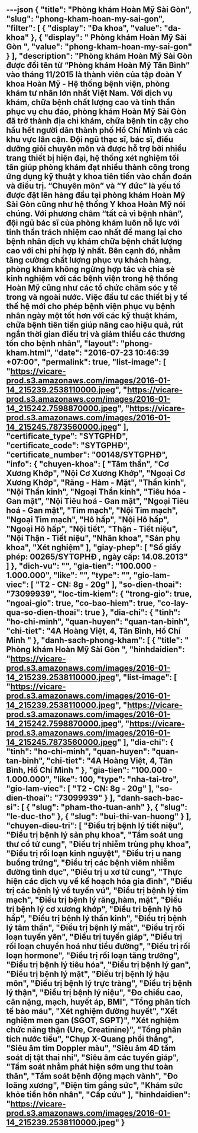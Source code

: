 ---json
{
    "title": "Phòng khám Hoàn Mỹ Sài Gòn",
    "slug": "phong-kham-hoan-my-sai-gon",
    "filter": [
        {
            "display": "Đa khoa",
            "value": "da-khoa"
        },
        {
            "display": " Phòng khám Hoàn Mỹ Sài Gòn ",
            "value": "phong-kham-hoan-my-sai-gon"
        }
    ],
    "description": "Phòng khám Hoàn Mỹ Sài Gòn được đổi tên từ “Phòng khám Hoàn Mỹ Tân Bình” vào tháng 11/2015 là thành viên của tập đoàn Y khoa Hoàn Mỹ - Hệ thống bệnh viện, phòng khám tư nhân lớn nhất Việt Nam. Với dịch vụ khám, chữa bệnh chất lượng cao và tinh thần phục vụ chu đáo, phòng khám Hoàn Mỹ Sài Gòn đã trở thành địa chỉ khám, chữa bệnh tin cậy cho hầu hết người dân thành phố Hồ Chí Minh và các khu vực lân cận.  Đội ngũ thạc sĩ, bác sĩ, điều dưỡng giỏi chuyên môn và được hỗ trợ bởi nhiều trang thiết bị hiện đại, hệ thống xét nghiệm tối tân giúp phòng khám đạt nhiều thành công trong ứng dụng kỹ thuật y khoa tiên tiến vào chẩn đoán và điều trị. “Chuyên môn” và “Y đức” là yếu tố được đặt lên hàng đầu tại phòng khám Hoàn Mỹ Sài Gòn cũng như hệ thống Y khoa Hoàn Mỹ nói chúng. Với phương châm “tất cả vì bệnh nhân”, đội ngũ bác sĩ của phòng khám luôn nỗ lực với tinh thần trách nhiệm cao nhất để mang lại cho bệnh nhân dịch vụ khám chữa bệnh  chất lượng cao với chi phí hợp lý nhất.    Bên cạnh đó, nhằm tăng cường chất lượng phục vụ khách hàng, phòng khám không ngừng hợp tác và chia sẻ kinh nghiệm với các bệnh viện trong hệ thống Hoàn Mỹ cũng như các tổ chức chăm sóc y tế trong và ngoài nước. Việc đầu tư các thiết bị y tế thế hệ mới cho phép bệnh viện phục vụ bệnh nhân ngày một tốt hơn với các kỹ thuật khám, chữa bệnh tiên tiến giúp nâng cao hiệu quả, rút ngắn thời gian điều trị và giảm thiểu các thương tổn cho bệnh nhân",
    "layout": "phong-kham.html",
    "date": "2016-07-23 10:46:39 +07:00",
    "permalink": true,
    "list-image": [
        "https://vicare-prod.s3.amazonaws.com/images/2016-01-14_215239.2538110000.jpeg",
        "https://vicare-prod.s3.amazonaws.com/images/2016-01-14_215242.7598870000.jpeg",
        "https://vicare-prod.s3.amazonaws.com/images/2016-01-14_215245.7873560000.jpeg"
    ],
    "certificate_type": "SYTGPHĐ",
    "certificate_code": "SYTGPHĐ",
    "certificate_number": "00148/SYTGPHĐ",
    "info": {
        "chuyen-khoa": [
            "Tâm thần",
            "Cơ Xương Khớp",
            "Nội Cơ Xương Khớp",
            "Ngoại Cơ Xương Khớp",
            "Răng - Hàm - Mặt",
            "Thần kinh",
            "Nội Thần kinh",
            "Ngoại Thần kinh",
            "Tiêu hóa - Gan mật",
            "Nội Tiêu hoá - Gan mật",
            "Ngoại Tiêu hoá - Gan mật",
            "Tim mạch",
            "Nội Tim mạch",
            "Ngoại Tim mạch",
            "Hô hấp",
            "Nội Hô hấp",
            "Ngoại Hô hấp",
            "Nội tiết",
            "Thận - Tiết niệu",
            "Nội Thận - Tiết niệu",
            "Nhãn khoa",
            "Sản phụ khoa",
            "Xét nghiệm"
        ],
        "giay-phep": [
            "Số giấy phép: 00265/SYTGPHĐ , ngày cấp: 14.08.2013"
        ]
    },
    "dich-vu": "",
    "gia-tien": "100.000 - 1.000.000",
    "like": "",
    "type": "",
    "gio-lam-viec": [
        "T2 - CN: 8g - 20g"
    ],
    "so-dien-thoai": "73099939",
    "loc-tim-kiem": {
        "trong-gio": true,
        "ngoai-gio": true,
        "co-bao-hiem": true,
        "co-lay-qua-so-dien-thoai": true
    },
    "dia-chi": {
        "tinh": "ho-chi-minh",
        "quan-huyen": "quan-tan-binh",
        "chi-tiet": "4A Hoàng Việt, 4, Tân Bình, Hồ Chí Minh "
    },
    "danh-sach-phong-kham": [
        {
            "title": " Phòng khám Hoàn Mỹ Sài Gòn ",
            "hinhdaidien": "https://vicare-prod.s3.amazonaws.com/images/2016-01-14_215239.2538110000.jpeg",
            "list-image": [
                "https://vicare-prod.s3.amazonaws.com/images/2016-01-14_215239.2538110000.jpeg",
                "https://vicare-prod.s3.amazonaws.com/images/2016-01-14_215242.7598870000.jpeg",
                "https://vicare-prod.s3.amazonaws.com/images/2016-01-14_215245.7873560000.jpeg"
            ],
            "dia-chi": {
                "tinh": "ho-chi-minh",
                "quan-huyen": "quan-tan-binh",
                "chi-tiet": "4A Hoàng Việt, 4, Tân Bình, Hồ Chí Minh "
            },
            "gia-tien": "100.000 - 1.000.000",
            "like": 100,
            "type": "nha-tai-tro",
            "gio-lam-viec": [
                "T2 - CN: 8g - 20g"
            ],
            "so-dien-thoai": "73099939"
        }
    ],
    "danh-sach-bac-si": [
        {
            "slug": "pham-tho-tuan-anh"
        },
        {
            "slug": "le-duc-tho"
        },
        {
            "slug": "bui-thi-van-huong"
        }
    ],
    "chuyen-dieu-tri": [
        "Điều trị bệnh lý tiết niệu",
        "Điều trị bệnh lý sản phụ khoa",
        "Tầm soát ung thư cổ tử cung",
        "Điều trị nhiễm trùng phụ khoa",
        "Điều trị rối loạn kinh nguyệt",
        "Điều trị u nang buồng trứng",
        "Điều trị các bệnh viêm nhiễm đường tình dục",
        "Điều trị u xơ tử cung",
        "Thực hiện các dịch vụ về kế hoạch hóa gia đình",
        "Điều trị các bệnh lý về tuyến vú",
        "Điều trị bệnh lý tim mạch",
        "Điều trị bệnh lý răng,hàm, mặt",
        "Điều trị bệnh lý cơ xương khớp",
        "Điều trị bệnh lý hô hấp",
        "Điều trị bệnh lý thần kinh",
        "Điều trị bệnh lý tâm thần",
        "Điều trị bệnh lý mắt",
        "Điều trị rối loạn tuyến yên",
        "Điều trị tuyến giáp",
        "Điều trị rối loạn chuyển hoá như tiểu đường",
        "Điều trị rối loạn hormone",
        "Điều trị rối loạn tăng trưởng",
        "Điều trị bệnh lý tiêu hóa",
        "Điều trị bệnh lý gan",
        "Điều trị bệnh lý mật",
        "Điều trị bệnh lý hậu môn",
        "Điều trị bệnh lý trực tràng",
        "Điều trị bệnh lý thận",
        "Điều trị bệnh lý niệu",
        "Đo chiều cao, cân nặng, mạch, huyết áp, BMI",
        "Tổng phân tích tế bào máu",
        "Xét nghiệm đường huyết",
        "Xết nghiệm men gan (SGOT, SGPT)",
        "Xét nghiệm chức năng thận (Ure, Creatinine)",
        "Tổng phân tích nước tiểu",
        "Chụp X-Quang phổi thẳng",
        "Siêu âm tim Doppler màu",
        "Siêu âm 4D tầm soát dị tật thai nhi",
        "Siêu âm các tuyến giáp",
        "Tầm soát nhằm phát hiện sớm ung thư toàn thân",
        "Tầm soát bệnh động mạch vành",
        "Đo loãng xương",
        "Điện tim gắng sức",
        "Khám sức khỏe tiền hôn nhân",
        "Cấp cứu"
    ],
    "hinhdaidien": "https://vicare-prod.s3.amazonaws.com/images/2016-01-14_215239.2538110000.jpeg"
}
---
